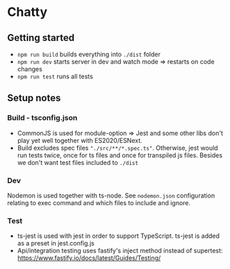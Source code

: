 # Chatty

## Getting started

- `npm run build` builds everything into `./dist` folder
- `npm run dev` starts server in dev and watch mode => restarts on code changes
- `npm run test` runs all tests

## Setup notes

### Build - tsconfig.json

- CommonJS is used for module-option => Jest and some other libs don't play yet well together with ES2020/ESNext.
- Build excludes spec files `"./src/**/*.spec.ts"`. Otherwise, jest would run tests twice, once for ts files and once for transpiled js files. Besides we don't want test files included to `./dist`

### Dev

Nodemon is used together with ts-node. See `nodemon.json` configuration relating to exec command and which files to include and ignore.

### Test

- ts-jest is used with jest in order to support TypeScript. ts-jest is added as a preset in jest.config.js
- Api/integration testing uses fastify's inject method instead of supertest: https://www.fastify.io/docs/latest/Guides/Testing/
